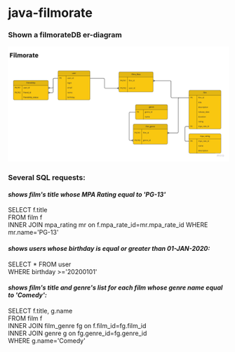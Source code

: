 # java-filmorate

### Shown a filmorateDB er-diagram

![](filmorate-er-diagram.jpg)

### Several SQL requests:
#### *shows film's title whose MPA Rating equal to 'PG-13'*
SELECT f.title \
FROM film f \
INNER JOIN mpa_rating mr on f.mpa_rate_id=mr.mpa_rate_id
WHERE mr.name='PG-13'  
#### *shows users whose birthday is equal or greater than 01-JAN-2020:*
SELECT * FROM user \
WHERE birthday >='20200101'
#### *shows film's title and genre's list for each film whose genre name equal to 'Comedy':*
SELECT f.title, g.name \
FROM film f \
INNER JOIN film_genre fg on f.film_id=fg.film_id \
INNER JOIN genre g on fg.genre_id=fg.genre_id \
WHERE g.name='Comedy'